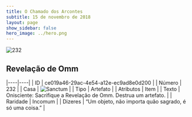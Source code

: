 ```yaml
---
title: O Chamado dos Arcontes
subtitle: 15 de novembro de 2018
layout: page
show_sidebar: false
hero_image: ../hero.png
---
```


![232](https://cdn.keyforgegame.com/media/card_front/pt/341_232_9XQ8F9638GX2_pt.png)

## Revelação de Omm

|----|----|
| ID | ce019a46-29ac-4e54-a12e-ec9ad8e0d200 |
| Número | 232 |
| Casa | ![Sanctum](https://archonarcana.com/images/thumb/c/c7/Sanctum.png/22px-Sanctum.png "Santuário") |
| Tipo | Artefato |
| Atributos | Item |
| Texto | Onisciente: Sacrifique a Revelação  de Omm. Destrua um artefato. |
| Raridade | Incomum |
| Dizeres | “Um objeto, não importa quão sagrado,  é só uma coisa.” |
